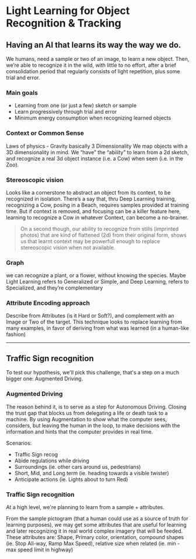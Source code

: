 # Light Learning for Object Recognition & Tracking

## Having an AI that learns its way the way we do.

We humans, need a sample or two of an image, to learn a new object. Then, we’re able to recognize it in the wild, with little to no effort, after a brief consolidation period that regularly consists of light repetition, plus some trial and error.

### Main goals
* Learning from one (or just a few) sketch or sample
* Learn progressively through trial and error
* Minimum energy consumption when recognizing learned objects

### Context or Common Sense
Laws of physics - Gravity basically
3 Dimensionality
We map objects with a 3D dimensionality in mind. We “have” the “ability” to learn from a 2d sketch, and recognize a real 3d object instance (i.e. a Cow) when seen (i.e. in the Zoo).

### Stereoscopic vision
Looks like a cornerstone to abstract an object from its context, to be recognized in isolation. There’s a say that, thru Deep Learning training, recognizing a Cow, posing in a Beach, requires samples provided at training time. But if context is removed, and focusing can be a killer feature here, learning to recognize a Cow in whatever Context, can become a no-brainer.

> On a second though, our ability to recognize from stills (imprinted photos) that are kind of flattened (2d) from their original form, shows us that learnt context may be powerfull enough to replace stereoscopic vision when not available.

### Graph
we can recognize a plant, or a flower, without knowing the species. Maybe Light Learning refers to Generalized or Simple, and Deep Learning, refers to Specialized, and they’re complementary

### Attribute Encoding approach
Describe from Attributes (is it Hard or Soft?), and complement with an Image or Two of the target. This technique looks to replace learning from many examples, in favor of deriving from what was learned (in a human-like fashion)

---
## Traffic Sign recognition
To test our hypothesis, we'll pick this challenge, that's a step on a much bigger one: Augmented Driving.

### Augmented Driving
The reason behind it, is to serve as a step for Autonomous Driving. Closing the trust gap that blocks us from delegating a life or death task to a machine. By using Augmentation to show what the computer sees, considers, but leaving the human in the loop, to make decisions with the information and hints that the computer provides in real time.

Scenarios:
* Traffic Sign recog
* Abide regulations while driving
* Surroundings (ie. other cars around us, pedestrians)
* Short, Mid, and Long term (ie. heading towards a visible twister)
* Anticipate actions (ie. Lights about to turn Red)

### Traffic Sign recognition
At a high level, we're planning to learn from a sample + attributes.

From the sample pictogram (that a human could use as a source of truth for learning purposes), we may get some attributes that are useful for learning and later recognizing it in real world complex imagery that will be feeded. These attributes are: Shape, Primary color, orientation, compound shapes (ie. Stop All-way, Ramp Max Speed), relative size when related (ie. min - max speed limit in highway)

